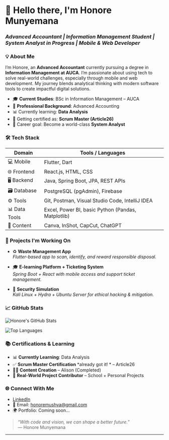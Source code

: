 # 👋 Hello there, I'm Honore Munyemana  
### _Advanced Accountant | Information Management Student | System Analyst in Progress | Mobile & Web Developer_


### 💡 About Me

I’m Honore, an **Advanced Accountant** currently pursuing a degree in **Information Management at AUCA**. I’m passionate about using tech to solve real-world challenges, especially through mobile and web development. My journey blends analytical thinking with modern software tools to create impactful digital solutions.

- 🎓 **Current Studies**: BSc in Information Management – AUCA
- 💼 **Professional Background**: Advanced Accounting
- 📊 Currently learning: **Data Analysis**
- 🧠 Getting certified as: **Scrum Master (Article26)**
- 🎯 Career goal: Become a world-class **System Analyst**

### 🛠️ Tech Stack

| Domain        | Tools / Languages                                   |
|---------------|------------------------------------------------------|
| 💻 Mobile     | Flutter, Dart                                       |
| 🌐 Frontend   | React.js, HTML, CSS                                 |
| 🖥 Backend     | Java, Spring Boot, JPA, REST APIs                   |
| 🗃 Database    | PostgreSQL (pgAdmin), Firebase                      |
| ⚙️ Tools       | Git, Postman, Visual Studio Code, IntelliJ IDEA     |
| 📊 Data Tools | Excel, Power BI, basic Python (Pandas, Matplotlib)  |
| 🎥 Content     | Canva, InShot, CapCut, ChatGPT                      |

### 🚀 Projects I'm Working On

- ♻️ **Waste Management App**  
  _Flutter-based app to scan, identify, and reward responsible disposal._

- 🎓 **E-learning Platform + Ticketing System**  
  _Spring Boot + React with mobile access and support ticket management._

- 🔐 **Security Simulation**  
  _Kali Linux + Hydra + Ubuntu Server for ethical hacking & mitigation._

### 📈 GitHub Stats

![Honore's GitHub Stats](https://github-readme-stats.vercel.app/api?username=honore-munyemana&show_icons=true&theme=radical)

![Top Languages](https://github-readme-stats.vercel.app/api/top-langs/?username=honore-munyemana&layout=compact&theme=radical)

### 📚 Certifications & Learning

- 📊 **Currently Learning**: Data Analysis
- ✅ **Scrum Master Certification** *already got it! * – Article26
- 🧑‍🎓 **Content Creation** – Alison (Completed)
- 💼 **Real-World Project Contributor** – School + Personal Projects


### 🌐 Connect With Me

- [LinkedIn](https://www.linkedin.com/in/honore/)
- 📧 Email: honoremushya@gmail.com
- 🌍 Portfolio: Coming soon...


> _“With code and vision, we can shape a better future.”_  
> — Honore Munyemana

---
